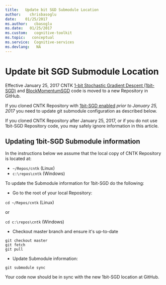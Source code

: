 ```yaml
---
title:   Update bit SGD Submodule Location
author:    chrisbasoglu
date:    01/25/2017
ms.author:   cbasoglu
ms.date:   01/25/2017
ms.custom:   cognitive-toolkit
ms.topic:   conceptual
ms.service:  Cognitive-services
ms.devlang:   NA
---
```


# Update bit SGD Submodule Location

Effective January 25, 2017 CNTK [1-bit Stochastic Gradient Descent (1bit-SGD)](./Enabling-1bit-SGD.md) and [BlockMomentumSGD](./Multiple-GPUs-and-machines.md#22-block-momentum-sgd) code is moved to a new Repository in GitHub.

If you cloned CNTK Repository with [1bit-SGD enabled](./Enabling-1bit-SGD.md) *prior to January 25, 2017* you need to update git submodule configuration as described below.

If you cloned CNTK Repository after January 25, 2017, or if you do not use 1bit-SGD Repository code, you may safely ignore information in this article.

## Updating 1bit-SGD Submodule information

In the instructions below we assume that the local copy of CNTK Repository is located at:

* `~/Repos/cntk` (Linux)
* `c:\repos\cntk` (Windows)

To update the Submodule information for 1bit-SGD do the following:

* Go to the root of your local Repository:

```cd ~/Repos/cntk``` (Linux)

or

```cd c:\repos\cntk``` (Windows)

* Checkout master branch and ensure it's up-to-date
```
git checkout master
git fetch
git pull
```

* Update Submodule information:

```git submodule sync```

Your code now should be in sync with the new 1bit-SGD location at GitHub.